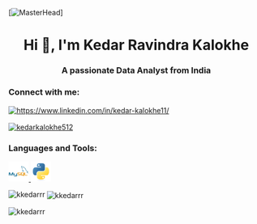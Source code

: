 [![MasterHead](https://cdn.dribbble.com/users/1162077/screenshots/3848914/programmer.gif)]

<h1 align="center">Hi 👋, I'm Kedar Ravindra Kalokhe</h1>
<h3 align="center"> A passionate Data Analyst from India</h3>

<h3 align="left">Connect with me:</h3>
<p align="left">
<a href="https://www.linkedin.com/in/kedar-kalokhe11/" target="blank"><img align="center" src="https://raw.githubusercontent.com/rahuldkjain/github-profile-readme-generator/master/src/images/icons/Social/linked-in-alt.svg" alt="https://www.linkedin.com/in/kedar-kalokhe11/" height="30" width="40" /></a>

<a href="https://www.hackerrank.com/kedarkalokhe512" target="blank"><img align="center" src="https://raw.githubusercontent.com/rahuldkjain/github-profile-readme-generator/master/src/images/icons/Social/hackerrank.svg" alt="kedarkalokhe512" height="30" width="40" /></a>
</p>

<h3 align="left">Languages and Tools:</h3>
<p align="left"> <a href="https://www.mysql.com/" target="_blank" rel="noreferrer"> <img src="https://raw.githubusercontent.com/devicons/devicon/master/icons/mysql/mysql-original-wordmark.svg" alt="mysql" width="40" height="40"/> </a> <a href="https://www.python.org" target="_blank" rel="noreferrer"> <img src="https://raw.githubusercontent.com/devicons/devicon/master/icons/python/python-original.svg" alt="python" width="40" height="40"/> </a> </p>

<p><img align="left" src="https://github-readme-stats.vercel.app/api/top-langs?username=kkedarrr&show_icons=true&locale=en&layout=compact" alt="kkedarrr" /></p>

<p>&nbsp;<img align="center" src="https://github-readme-stats.vercel.app/api?username=kkedarrr&show_icons=true&locale=en" alt="kkedarrr" /></p>

<p><img align="center" src="https://github-readme-streak-stats.herokuapp.com/?user=kkedarrr&" alt="kkedarrr" /></p>
